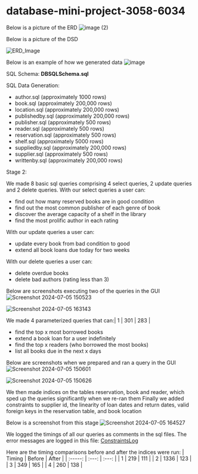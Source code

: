 # database-mini-project-3058-6034
Below is a picture of the ERD
![image (2)](https://github.com/MayvenF/database-mini-project-3058-6034/assets/117817449/640cb3b8-ee99-4f28-898a-7b52e8997731)

Below is a picture of the DSD
<!-- ![image (3)](https://github.com/MayvenF/database-mini-project-3058-6034/assets/117817449/0d49c3ad-72bc-40d2-aded-e69c3a7a559c) -->
![ERD_Image](https://github.com/MayvenF/database-mini-project-3058-6034/assets/117817449/0274f4ad-62dc-4715-a601-9e68c1fa5b6d)

Below is an example of how we generated data
![image](https://github.com/MayvenF/database-mini-project-3058-6034/assets/117817449/c584746b-c86f-427d-bf61-913770dd5302)

SQL Schema:
**DBSQLSchema.sql**

SQL Data Generation:
* author.sql (approximately 1000 rows)
* book.sql (approximately 200,000 rows)
* location.sql (approximately 200,000 rows)
* publishedby.sql (approximately 200,000 rows)
* publisher.sql (approximately 500 rows)
* reader.sql (approximately 500 rows)
* reservation.sql (approximately 500 rows)
* shelf.sql (approximately 5000 rows)
* suppliedby.sql (approximately 200,000 rows)
* supplier.sql (approximately 500 rows)
* writtenby.sql (approximately 200,000 rows)


Stage 2:

We made 8 basic sql queries comprising 4 select queries, 2 update queries and 2 delete queries. 
With our select queries a user can:
* find out how many reserved books are in good condition
* find out the most common publisher of each genre of book
* discover the average capacity of a shelf in the library
* find the most prolific author in each rating

With our update queries a user can:
* update every book from bad condition to good
* extend all book loans due today for two weeks 

With our delete queries a user can:
* delete overdue books
* delete bad authors (rating less than 3)

Below are screenshots executing two of the queries in the GUI
![Screenshot 2024-07-05 150523](https://github.com/MayvenF/database-mini-project-3058-6034/assets/117817449/76fe6a62-1643-4307-82e4-518a9c9e420c)

![Screenshot 2024-07-05 163143](https://github.com/MayvenF/database-mini-project-3058-6034/assets/117817449/9efb099b-d1f8-4242-8c30-b384c73f3ccd)


We made 4 parameterized queries that can:| 1      | 301   | 283   |
* find the top x most borrowed books
* extend a book loan for a user indefinitely
* find the top x readers (who borrowed the most books)
* list all books due in the next x days

Below are screenshots when we prepared and ran a query in the GUI
![Screenshot 2024-07-05 150601](https://github.com/MayvenF/database-mini-project-3058-6034/assets/117817449/1daa72ee-e72f-4afd-86a2-11ddc48d4eda)

![Screenshot 2024-07-05 150626](https://github.com/MayvenF/database-mini-project-3058-6034/assets/117817449/4cabaa03-1eb2-467c-b4b4-d2485a5757ea)



We then made indices on the tables reservation, book and reader, which sped up the queries significantly when we re-ran them
Finally we added constraints to supplier id, the linearity of loan dates and return dates, valid foreign keys in the reservation table, and book location

Below is a screenshot from this stage
![Screenshot 2024-07-05 164527](https://github.com/MayvenF/database-mini-project-3058-6034/assets/117817449/52c9ed8c-99e1-41e3-9f34-b33318ca6084)

We logged the timings of all our queries as comments in the sql files. 
The error messages are logged in this file: [ConstraintsLog](BackupsAndLogs/ConstraintsLog.txt)

Here are the timing comparisons before and after the indices were run:
| Timing | Before  | After  |
| :-----: | :---: | :---: |
| 1      | 219   | 111   |
| 2      | 1336   | 123   |
| 3      | 349   | 165   |
| 4      | 260   | 138   |

